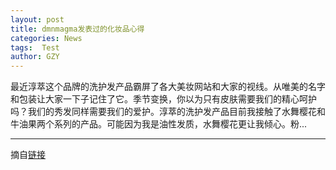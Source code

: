 ```yaml
---
layout: post
title: dmnmagma发表过的化妆品心得
categories: News
tags:  Test
author: GZY
---
```


最近淳萃这个品牌的洗护发产品霸屏了各大美妆网站和大家的视线。从唯美的名字和包装让大家一下子记住了它。季节变换，你以为只有皮肤需要我们的精心呵护吗？我们的秀发同样需要我们的爱护。淳萃的洗护发产品目前我接触了水舞樱花和牛油果两个系列的产品。可能因为我是油性发质，水舞樱花更让我倾心。粉...

*****

摘自[链接](http://cosmetics.ifeng.com/20095791/reviews_1.html)
